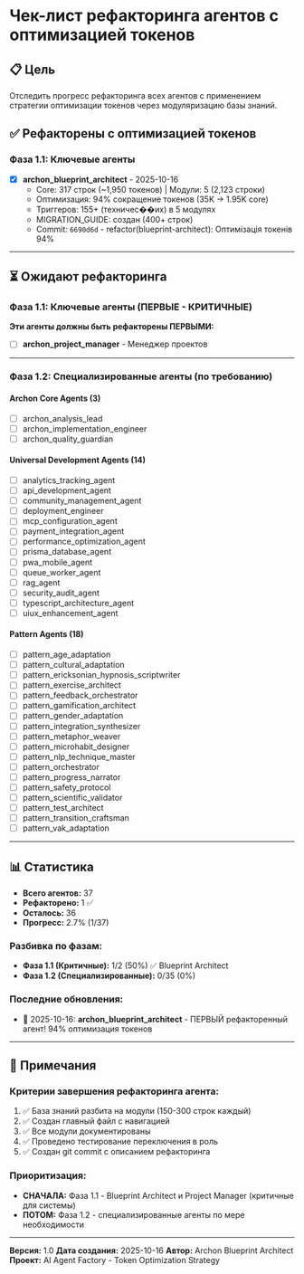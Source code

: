 # Чек-лист рефакторинга агентов с оптимизацией токенов

## 📋 Цель
Отследить прогресс рефакторинга всех агентов с применением стратегии оптимизации токенов через модуляризацию базы знаний.

## ✅ Рефакторены с оптимизацией токенов

### Фаза 1.1: Ключевые агенты

- [x] **archon_blueprint_architect** - 2025-10-16
  - Core: 317 строк (~1,950 токенов) | Модули: 5 (2,123 строки)
  - Оптимизация: 94% сокращение токенов (35K → 1.95K core)
  - Триггеров: 155+ (техничес��их) в 5 модулях
  - MIGRATION_GUIDE: создан (400+ строк)
  - Commit: `6690d6d` - refactor(blueprint-architect): Оптимізація токенів 94%

---

## ⏳ Ожидают рефакторинга

### Фаза 1.1: Ключевые агенты (ПЕРВЫЕ - КРИТИЧНЫЕ)

**Эти агенты должны быть рефакторены ПЕРВЫМИ:**

- [ ] **archon_project_manager** - Менеджер проектов

---

### Фаза 1.2: Специализированные агенты (по требованию)

#### Archon Core Agents (3)
- [ ] archon_analysis_lead
- [ ] archon_implementation_engineer
- [ ] archon_quality_guardian

#### Universal Development Agents (14)
- [ ] analytics_tracking_agent
- [ ] api_development_agent
- [ ] community_management_agent
- [ ] deployment_engineer
- [ ] mcp_configuration_agent
- [ ] payment_integration_agent
- [ ] performance_optimization_agent
- [ ] prisma_database_agent
- [ ] pwa_mobile_agent
- [ ] queue_worker_agent
- [ ] rag_agent
- [ ] security_audit_agent
- [ ] typescript_architecture_agent
- [ ] uiux_enhancement_agent

#### Pattern Agents (18)
- [ ] pattern_age_adaptation
- [ ] pattern_cultural_adaptation
- [ ] pattern_ericksonian_hypnosis_scriptwriter
- [ ] pattern_exercise_architect
- [ ] pattern_feedback_orchestrator
- [ ] pattern_gamification_architect
- [ ] pattern_gender_adaptation
- [ ] pattern_integration_synthesizer
- [ ] pattern_metaphor_weaver
- [ ] pattern_microhabit_designer
- [ ] pattern_nlp_technique_master
- [ ] pattern_orchestrator
- [ ] pattern_progress_narrator
- [ ] pattern_safety_protocol
- [ ] pattern_scientific_validator
- [ ] pattern_test_architect
- [ ] pattern_transition_craftsman
- [ ] pattern_vak_adaptation

---

## 📊 Статистика

- **Всего агентов:** 37
- **Рефакторено:** 1 ✅
- **Осталось:** 36
- **Прогресс:** 2.7% (1/37)

### Разбивка по фазам:
- **Фаза 1.1 (Критичные):** 1/2 (50%) ✅ Blueprint Architect
- **Фаза 1.2 (Специализированные):** 0/35 (0%)

### Последние обновления:
- 🎉 2025-10-16: **archon_blueprint_architect** - ПЕРВЫЙ рефакторенный агент! 94% оптимизация токенов

---

## 📝 Примечания

### Критерии завершения рефакторинга агента:
1. ✅ База знаний разбита на модули (150-300 строк каждый)
2. ✅ Создан главный файл с навигацией
3. ✅ Все модули документированы
4. ✅ Проведено тестирование переключения в роль
5. ✅ Создан git commit с описанием рефакторинга

### Приоритизация:
- **СНАЧАЛА:** Фаза 1.1 - Blueprint Architect и Project Manager (критичные для системы)
- **ПОТОМ:** Фаза 1.2 - специализированные агенты по мере необходимости

---

**Версия:** 1.0
**Дата создания:** 2025-10-16
**Автор:** Archon Blueprint Architect
**Проект:** AI Agent Factory - Token Optimization Strategy
